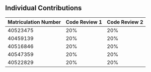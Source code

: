 ## Individual Contributions

| Matriculation Number | Code Review 1	 | Code Review 2 |
|-------|------|------|
| 40523475 | 20% | 20% | 
| 40459139 | 20% | 20% |
| 40516846 | 20% | 20% |
| 40547359 | 20% | 20% |
| 40522829 | 20% | 20% |